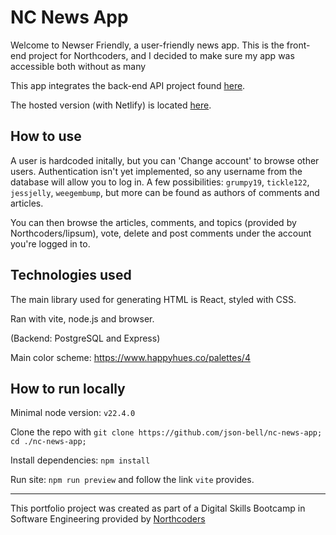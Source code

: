 # NC News App

Welcome to Newser Friendly, a user-friendly news app. This is the front-end project for Northcoders, and I decided to make sure my app was accessible both without as many

This app integrates the back-end API project found [here](https://github.com/json-bell/nc-news-api).

The hosted version (with Netlify) is located [here](https://newser-friendly.netlify.app/).

## How to use

A user is hardcoded initally, but you can 'Change account' to browse other users. Authentication isn't yet implemented, so any username from the database will allow you to log in. A few possibilities: `grumpy19`, `tickle122`, `jessjelly`, `weegembump`, but more can be found as authors of comments and articles.

You can then browse the articles, comments, and topics (provided by Northcoders/lipsum), vote, delete and post comments under the account you're logged in to.

## Technologies used

The main library used for generating HTML is React, styled with CSS.

Ran with vite, node.js and browser.

(Backend: PostgreSQL and Express)

Main color scheme: https://www.happyhues.co/palettes/4

## How to run locally

Minimal node version: `v22.4.0`

Clone the repo with `git clone https://github.com/json-bell/nc-news-app; cd ./nc-news-app;`

Install dependencies: `npm install`

Run site: `npm run preview` and follow the link `vite` provides.

---

This portfolio project was created as part of a Digital Skills Bootcamp in Software Engineering provided by [Northcoders](https://northcoders.com/)

<!--
General info about your app, a brief description of what the project is, and how to use your app.
 -->
